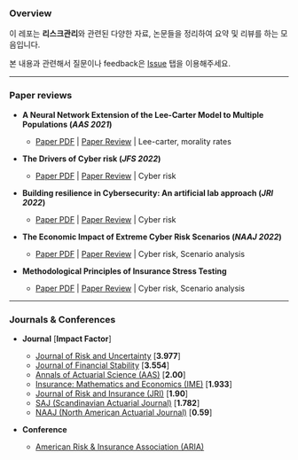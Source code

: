### Overview

이 레포는 **리스크관리**와 관련된 다양한 자료, 논문들을 정리하여 요약 및 리뷰를 하는 모음입니다.

본 내용과 관련해서 질문이나 feedback은 [Issue](https://github.com/keywoongbae/risk-management-papers/issues) 탭을 이용해주세요.

<hr>

### Paper reviews


- **A Neural Network Extension of the Lee-Carter Model to Multiple Populations (*AAS 2021*)**

  - [Paper PDF](./PDF/Richman_AAS_2021.pdf) | [Paper Review](./MARKDOWN/Richman_AAS_2021.md) | Lee-carter, morality rates
- **The Drivers of Cyber risk (*JFS 2022*)**
  - [Paper PDF](./PDF/Aldasoro_JFS_2022.pdf) | [Paper Review](./MARKDOWN/Aldasoro_et_al_JRS_2022.md) | Cyber risk
- **Building resilience in Cybersecurity: An artificial lab approach (*JRI 2022*)**
  - [Paper PDF](./PDF/Awiszus_et_al_JRI_2023.pdf) | [Paper Review](./MARKDOWN/Awiszus_et_al_JRI_2023.md) | Cyber risk
- **The Economic Impact of Extreme Cyber Risk Scenarios (*NAAJ 2022*)**
  - [Paper PDF](./PDF/Eling_NAAJ_2022.pdf) | [Paper Review](./MARKDOWN/Martin_eling_et_al_NAAJ_2023.md) | Cyber risk, Scenario analysis
- **Methodological Principles of Insurance Stress Testing**
  - [Paper PDF](./PDF/Eiopa_2023.pdf) | [Paper Review](./MARKDOWN/Eiopa_2023.md) | Cyber risk, Scenario analysis

<hr>

### Journals & Conferences


- **Journal** [**Impact Factor**]
  - [Journal of Risk and Uncertainty](https://www.springer.com/journal/11166) [**3.977**]
  - [Journal of Financial Stability](https://www.sciencedirect.com/journal/journal-of-financial-stability) [**3.554**]
  - [Annals of Actuarial Science (AAS)](https://www.cambridge.org/core/journals/annals-of-actuarial-science) [**2.00**]
  - [Insurance: Mathematics and Economics (IME)]() [**1.933**]
  - [Journal of Risk and Insurance (JRI)](https://onlinelibrary.wiley.com/journal/15396975) [**1.90**]
  - [SAJ (Scandinavian Actuarial Journal)](https://www.tandfonline.com/toc/sact20/current) [**1.782**]
  - [NAAJ (North American Actuarial Journal)](https://www.tandfonline.com/toc/uaaj20/current) [**0.59**]
  
- **Conference**
  - [American Risk & Insurance Association (ARIA)](https://www.aria.org/)